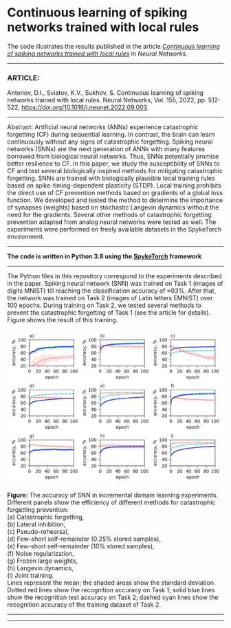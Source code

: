 # __Continuous learning of spiking networks trained with local rules__
The code illustrates the results published in the article [_Continuous learning of spiking networks trained with local rules_](https://www.sciencedirect.com/science/article/abs/pii/S0893608022003379) in _Neural Networks_.
***
### ARTICLE:   
Antonov, D.I., Sviatov, K.V., Sukhov, S. Continuous learning of spiking networks trained with local rules. Neural Networks, Vol. 155, 2022, pp. 512-522, https://doi.org/10.1016/j.neunet.2022.09.003.
***
Abstract: Artificial neural networks (ANNs) experience catastrophic forgetting (CF) during sequential learning. In contrast, the brain can learn continuously without any signs of catastrophic forgetting. Spiking neural networks (SNNs) are the next generation of ANNs with many features borrowed from biological neural networks. Thus, SNNs potentially promise better resilience to CF. In this paper, we study the susceptibility of SNNs to CF and test several biologically inspired methods for mitigating catastrophic forgetting. SNNs are trained with biologically plausible local training rules based on spike-timing-dependent plasticity (STDP). Local training prohibits the direct use of CF prevention methods based on gradients of a global loss function. We developed and tested the method to determine the importance of synapses (weights) based on stochastic Langevin dynamics without the need for the gradients. Several other methods of catastrophic forgetting prevention adapted from analog neural networks were tested as well. The experiments were performed on freely available datasets in the SpykeTorch environment.
***
__The code is written in Python 3.8 using the [SpykeTorch](https://github.com/miladmozafari/SpykeTorch) framework__
***
The Python files in this repository correspond to the experiments described in the paper.
Spiking neural network (SNN) was trained on Task 1 (images of digits MNIST) till reaching the classification accuracy of ≈93%. After that, the network was trained on Task 2 (images of Latin letters EMNIST) over 100 epochs. During training on Task 2, we tested several methods to prevent the catastrophic forgetting of Task 1 (see the article for details). Figure shows the result of this training.  

![graphs](graphs.svg)   

__Figure:__ The accuracy of SNN in incremental domain learning experiments.     
Different panels show the efficiency of different methods for catastrophic forgetting prevention:    
(a) Catastrophic forgetting,    
(b) Lateral inhibition,     
(c) Pseudo-rehearsal,     
(d) Few-short self-remainder (0.25% stored samples),     
(e) Few-short self-remainder (10% stored samples),     
(f) Noise regularization,     
(g) Frozen large weights,     
(h) Langevin dynamics,     
(i) Joint training.    
Lines represent the mean; the shaded areas show the standard deviation. Dotted red lines show the recognition accuracy on Task 1; solid blue lines show the recognition test accuracy on Task 2; dashed cyan lines show the recognition accuracy of the training dataset of Task 2.
***
***
